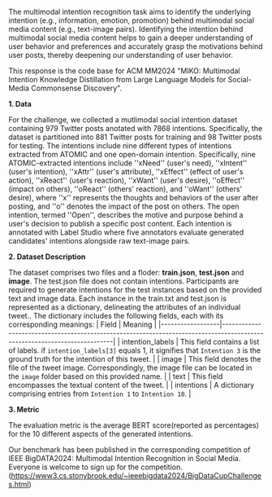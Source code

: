 The multimodal intention recognition task aims to identify the underlying intention (e.g., information, emotion, promotion) behind multimodal social media content (e.g., text-image pairs). Identifying the intention behind multimodal social media content helps to gain a deeper understanding of user behavior and preferences and accurately grasp the motivations behind user posts, thereby deepening our understanding of user behavior.

This response is the code base for ACM MM2024 "MIKO: Multimodal Intention Knowledge Distillation from Large Language Models for Social-Media Commonsense Discovery".

**1. Data**
   
For the challenge, we collected a mutlimodal social intention dataset containing 979 Twitter posts anotated with 7868 intentions. Specifically, the dataset is partitioned into 881 Twitter posts for training and 98 Twitter posts for testing. The intentions include nine different types of intentions extracted from ATOMIC and one open-domain intention. Specifically, nine ATOMIC-extracted intentions include ''xNeed'' (user's need), ''xIntent'' (user's intention), ''xAttr'' (user's attribute), ''xEffect'' (effect of user's action), ''xReact'' (user's reaction), ''xWant'' (user's desire), ''oEffect'' (impact on others), ''oReact'' (others' reaction), and ''oWant'' (others' desire), where ''x'' represents the thoughts and behaviors of the user after posting, and ''o'' denotes the impact of the post on others. The open intention, termed ''Open'', describes the motive and purpose behind a user's decision to publish a specific post content. Each intention is annotated with Label Studio where five annotators evaluate generated candidates' intentions alongside raw text-image pairs.

**2. Dataset Description**

The dataset comprises two files and a floder: **train.json**, **test.json** and **image**. The test.json file does not contain intentions. Participants are required to generate intentions for the test instances based on the provided text and image data. Each instance in the train.txt and test.json is represented as a dictionary, delineating the attributes of an individual tweet.. The dictionary includes the following fields, each with its corresponding meanings:
| Field            | Meaning                                                                                                                  |
|------------------|--------------------------------------------------------------------------------------------------------------------------|
| intention_labels | This field contains a list of labels. if `intention_labels[3]` equals 1, it signifies that `Intention 3` is the ground truth for the intention of this tweet. |
| image            | This field denotes the file of the tweet image. Correspondingly, the image file can be located in the `image` folder based on this provided name. |
| text             | This field encompasses the textual content of the tweet.                                                                 |
| intentions       | A dictionary comprising entries from `Intention 1` to `Intention 10`.                                                     |



**3. Metric**

The evaluation metric is the average BERT score(reported as percentages) for the 10 different aspects of the generated intentions.

Our benchmark has been published in the corresponding competition of IEEE BigDATA2024: Multimodal Intention Recognition in Social Media. Everyone is welcome to sign up for the competition.(https://www3.cs.stonybrook.edu/~ieeebigdata2024/BigDataCupChallenges.html)
